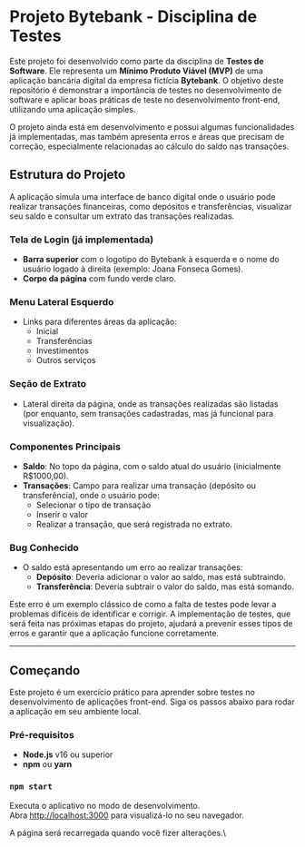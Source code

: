 # Projeto Bytebank - Disciplina de Testes

Este projeto foi desenvolvido como parte da disciplina de **Testes de Software**. Ele representa um **Mínimo Produto Viável (MVP)** de uma aplicação bancária digital da empresa fictícia **Bytebank**. O objetivo deste repositório é demonstrar a importância de testes no desenvolvimento de software e aplicar boas práticas de teste no desenvolvimento front-end, utilizando uma aplicação simples.

O projeto ainda está em desenvolvimento e possui algumas funcionalidades já implementadas, mas também apresenta erros e áreas que precisam de correção, especialmente relacionadas ao cálculo do saldo nas transações.

## Estrutura do Projeto

A aplicação simula uma interface de banco digital onde o usuário pode realizar transações financeiras, como depósitos e transferências, visualizar seu saldo e consultar um extrato das transações realizadas.

### Tela de Login (já implementada)

- **Barra superior** com o logotipo do Bytebank à esquerda e o nome do usuário logado à direita (exemplo: Joana Fonseca Gomes).
- **Corpo da página** com fundo verde claro.
  
### Menu Lateral Esquerdo

- Links para diferentes áreas da aplicação:
  - Inicial
  - Transferências
  - Investimentos
  - Outros serviços

### Seção de Extrato

- Lateral direita da página, onde as transações realizadas são listadas (por enquanto, sem transações cadastradas, mas já funcional para visualização).
  
### Componentes Principais

- **Saldo**: No topo da página, com o saldo atual do usuário (inicialmente R$1000,00).
- **Transações**: Campo para realizar uma transação (depósito ou transferência), onde o usuário pode:
  - Selecionar o tipo de transação
  - Inserir o valor
  - Realizar a transação, que será registrada no extrato.

### Bug Conhecido

- O saldo está apresentando um erro ao realizar transações:
  - **Depósito**: Deveria adicionar o valor ao saldo, mas está subtraindo.
  - **Transferência**: Deveria subtrair o valor do saldo, mas está somando.

Este erro é um exemplo clássico de como a falta de testes pode levar a problemas difíceis de identificar e corrigir. A implementação de testes, que será feita nas próximas etapas do projeto, ajudará a prevenir esses tipos de erros e garantir que a aplicação funcione corretamente.

---

## Começando

Este projeto é um exercício prático para aprender sobre testes no desenvolvimento de aplicações front-end. Siga os passos abaixo para rodar a aplicação em seu ambiente local.

### Pré-requisitos

- **Node.js** v16 ou superior
- **npm** ou **yarn**

### `npm start`

Executa o aplicativo no modo de desenvolvimento.\
Abra [http://localhost:3000](http://localhost:3000) para visualizá-lo no seu navegador.

A página será recarregada quando você fizer alterações.\


